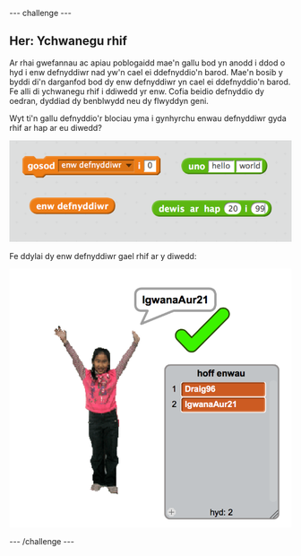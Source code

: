 --- challenge ---
## Her: Ychwanegu rhif

Ar rhai gwefannau ac apiau poblogaidd mae'n gallu bod yn anodd i ddod o hyd i enw defnyddiwr nad yw'n cael ei ddefnyddio'n barod. Mae'n bosib y byddi di'n darganfod bod dy enw defnyddiwr yn cael ei ddefnyddio'n barod. Fe alli di ychwanegu rhif i ddiwedd yr enw. Cofia beidio defnyddio dy oedran, dyddiad dy benblwydd neu dy flwyddyn geni.

Wyt ti'n gallu defnyddio'r blociau yma i gynhyrchu enwau defnyddiwr gyda rhif ar hap ar eu diwedd?

![screenshot](images/usernames-number.png)

Fe ddylai dy enw defnyddiwr gael rhif ar y diwedd:

![screenshot](images/usernames-with-numbers.png)


--- /challenge ---
